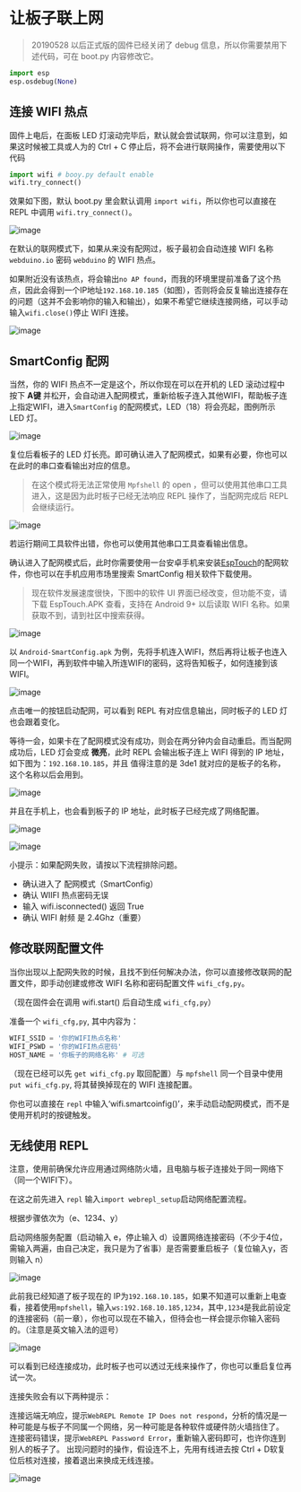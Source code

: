 让板子联上网
============

> 20190528 以后正式版的固件已经关闭了 debug 信息，所以你需要禁用下述代码，可在 boot.py 内容修改它。

```python
import esp
esp.osdebug(None)
```

连接 WIFI 热点
--------------

固件上电后，在面板 LED 灯滚动完毕后，默认就会尝试联网，你可以注意到，如果这时候被工具或人为的 Ctrl + C 停止后，将不会进行联网操作，需要使用以下代码

```python
import wifi # booy.py default enable
wifi.try_connect()
```

效果如下图，默认 boot.py 里会默认调用 `import wifi`，所以你也可以直接在 REPL 中调用 `wifi.try_connect()`。

![image](../../assets/micropython/advanced/wifi/try_connect.png)

在默认的联网模式下，如果从来没有配网过，板子最初会自动连接 WIFI 名称 `webduino.io` 密码 `webduino` 的 WIFI 热点。

如果附近没有该热点，将会输出`no AP found`，而我的环境里提前准备了这个热点，因此会得到一个IP地址`192.168.10.185`（如图），否则将会反复输出连接存在的问题（这并不会影响你的输入和输出），如果不希望它继续连接网络，可以手动输入`wifi.close()`停止 WIFI 连接。

![image](../../assets/micropython/advanced/wifi/got_ip.png)

SmartConfig 配网
----------------

当然，你的 WIFI 热点不一定是这个，所以你现在可以在开机的 LED 滚动过程中按下 **A键** 并松开，会自动进入配网模式，重新给板子连入其他WIFI，帮助板子连上指定WIFI，进入`SmartConfig` 的配网模式，LED（18）将会亮起，图例所示 LED 灯。

![image](../../assets/micropython/advanced/wifi/start_config.png)

复位后看板子的 LED 灯长亮。即可确认进入了配网模式，如果有必要，你也可以在此时的串口查看输出对应的信息。

> 在这个模式将无法正常使用 `Mpfshell` 的 open ，但可以使用其他串口工具进入，这是因为此时板子已经无法响应 REPL 操作了，当配网完成后 REPL 会继续运行。

![image](../../assets/micropython/advanced/wifi/smartconfig.png)

若运行期间工具软件出错，你也可以使用其他串口工具查看输出信息。

确认进入了配网模式后，此时你需要使用一台安卓手机来安装[EspTouch](https://github.com/EspressifApp/EspRelease/raw/master/EspTouch/esptouch.apk)的配网软件，你也可以在手机应用市场里搜索 SmartConfig 相关软件下载使用。

> 现在软件发展速度很快，下图中的软件 UI 界面已经改变，但功能不变，请下载 EspTouch.APK 查看，支持在 Android 9+ 以后读取 WIFI 名称。如果获取不到，请到社区中搜索获得。

![image](../../assets/micropython/advanced/wifi/view_apk.png)

以 `Android-SmartConfig.apk` 为例，先将手机连入WIFI，然后再将让板子也连入同一个WIFI，再到软件中输入所连WIFI的密码，这将告知板子，如何连接到该WIFI。

![image](../../assets/micropython/advanced/wifi/open_apk.png)

点击唯一的按钮启动配网，可以看到 REPL 有对应信息输出，同时板子的 LED 灯也会跟着变化。

等待一会，如果卡在了配网模式没有成功，则会在两分钟内会自动重启。而当配网成功后，LED 灯会变成 **微亮**，此时 REPL 会输出板子连上 WIFI 得到的 IP 地址，如下图为：`192.168.10.185`，并且 值得注意的是 3de1 就对应的是板子的名称，这个名称以后会用到。

![image](../../assets/micropython/advanced/wifi/smc_apk.png)

并且在手机上，也会看到板子的 IP 地址，此时板子已经完成了网络配置。

![image](../../assets/micropython/advanced/wifi/smc_finish.png)

![image](../../assets/micropython/advanced/wifi/apk_finish.png)

小提示：如果配网失败，请按以下流程排除问题。

-   确认进入了 配网模式（SmartConfig）
-   确认 WIIFI 热点密码无误
-   输入 wifi.isconnected() 返回 True
-   确认 WIFI 射频 是 2.4Ghz（重要）

修改联网配置文件
----------------

当你出现以上配网失败的时候，且找不到任何解决办法，你可以直接修改联网的配置文件，即手动创建或修改 WIFI 名称和密码配置文件 `wifi_cfg,py`。

（现在固件会在调用 wifi.start() 后自动生成 `wifi_cfg,py`）

准备一个 `wifi_cfg,py`, 其中内容为：

```python
WIFI_SSID = '你的WIFI热点名称'
WIFI_PSWD = '你的WIFI热点密码'
HOST_NAME = '你板子的网络名称' # 可选
```

（现在已经可以先 `get wifi_cfg.py` 取回配置）与 `mpfshell` 同一个目录中使用 `put wifi_cfg.py`, 将其替换掉现在的 WIFI 连接配置。

你也可以直接在 `repl` 中输入‘wifi.smartcoinfig()’，来手动启动配网模式，而不是使用开机时的按键触发。

无线使用 REPL
-------------

注意，使用前确保允许应用通过网络防火墙，且电脑与板子连接处于同一网络下（同一个WIFI下）。

在这之前先进入 `repl` 输入`import webrepl_setup`启动网络配置流程。

根据步骤依次为（e、1234、y）

启动网络服务配置（启动输入 e，停止输入 d）设置网络连接密码（不少于4位，需输入两遍，由自己决定，我只是为了省事）是否需要重启板子（复位输入y，否则输入 n）

![image](../../assets/micropython/advanced/wifi/webrepl.png)

此前我已经知道了板子现在的 IP为`192.168.10.185`，如果不知道可以重新上电查看，接着使用`mpfshell`，输入`ws:192.168.10.185,1234`，其中`,1234`是我此前设定的连接密码（前一章），你也可以现在不输入，但待会也一样会提示你输入密码的。（注意是英文输入法的逗号）

![image](../../assets/micropython/advanced/wifi/into_webrepl.png)

可以看到已经连接成功，此时板子也可以透过无线来操作了，你也可以重启复位再试一次。

连接失败会有以下两种提示：

连接远端无响应，提示`WebREPL Remote IP Does not respond`，分析的情况是一种可能是与板子不同属一个网络，另一种可能是各种软件或硬件防火墙挡住了。
连接密码错误，提示`WebREPL Password Error`，重新输入密码即可，也许你连到别人的板子了。
出现问题时的操作，假设连不上，先用有线进去按 Ctrl + D软复位后核对连接，接着退出来换成无线连接。

![image](../../assets/micropython/advanced/wifi/error_webrepl.png)

